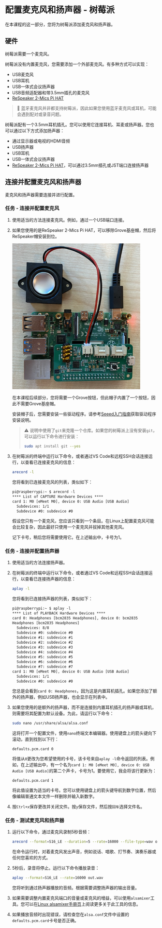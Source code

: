 <!--
CO_OP_TRANSLATOR_METADATA:
{
  "original_hash": "7e45d884493c5222348b43fbc4481b6a",
  "translation_date": "2025-08-25T00:30:10+00:00",
  "source_file": "6-consumer/lessons/1-speech-recognition/pi-microphone.md",
  "language_code": "zh"
}
-->
# 配置麦克风和扬声器 - 树莓派

在本课程的这一部分，您将为树莓派添加麦克风和扬声器。

## 硬件

树莓派需要一个麦克风。

树莓派没有内置麦克风，您需要添加一个外部麦克风。有多种方式可以实现：

* USB麦克风
* USB耳机
* USB一体式会议扬声器
* USB音频适配器和带3.5mm插孔的麦克风
* [ReSpeaker 2-Mics Pi HAT](https://www.seeedstudio.com/ReSpeaker-2-Mics-Pi-HAT.html)

> 💁 蓝牙麦克风并非都支持树莓派，因此如果您使用蓝牙麦克风或耳机，可能会遇到配对或录音问题。

树莓派配有一个3.5mm耳机插孔。您可以使用它连接耳机、耳麦或扬声器。您也可以通过以下方式添加扬声器：

* 通过显示器或电视的HDMI音频
* USB扬声器
* USB耳机
* USB一体式会议扬声器
* [ReSpeaker 2-Mics Pi HAT](https://www.seeedstudio.com/ReSpeaker-2-Mics-Pi-HAT.html)，可以通过3.5mm插孔或JST端口连接扬声器

## 连接并配置麦克风和扬声器

麦克风和扬声器需要连接并进行配置。

### 任务 - 连接并配置麦克风

1. 使用适当的方法连接麦克风。例如，通过一个USB端口连接。

1. 如果您使用的是ReSpeaker 2-Mics Pi HAT，可以移除Grove基座帽，然后将ReSpeaker帽安装到位。

    ![带有ReSpeaker帽的树莓派](../../../../translated_images/pi-respeaker-hat.f00fabe7dd039a93e2e0aa0fc946c9af0c6a9eb17c32fa1ca097fb4e384f69f0.zh.png)

    在本课程后续部分，您将需要一个Grove按钮，但此帽子内置了一个按钮，因此不需要Grove基座帽。

    安装帽子后，您需要安装一些驱动程序。请参考[Seeed入门指南](https://wiki.seeedstudio.com/ReSpeaker_2_Mics_Pi_HAT_Raspberry/#getting-started)获取驱动程序安装说明。

    > ⚠️ 说明中使用了`git`来克隆一个仓库。如果您的树莓派上没有安装`git`，可以运行以下命令进行安装：
    >
    > ```sh
    > sudo apt install git --yes
    > ```

1. 在树莓派的终端中运行以下命令，或者通过VS Code和远程SSH会话连接运行，以查看已连接麦克风的信息：

    ```sh
    arecord -l
    ```

    您将看到已连接麦克风的列表，类似如下：

    ```text
    pi@raspberrypi:~ $ arecord -l
    **** List of CAPTURE Hardware Devices ****
    card 1: M0 [eMeet M0], device 0: USB Audio [USB Audio]
      Subdevices: 1/1
      Subdevice #0: subdevice #0
    ```

    假设您只有一个麦克风，您应该只看到一个条目。在Linux上配置麦克风可能会比较复杂，因此最好只使用一个麦克风并拔掉其他麦克风。

    记下卡号，稍后您将需要使用它。在上述输出中，卡号为1。

### 任务 - 连接并配置扬声器

1. 使用适当的方法连接扬声器。

1. 在树莓派的终端中运行以下命令，或者通过VS Code和远程SSH会话连接运行，以查看已连接扬声器的信息：

    ```sh
    aplay -l
    ```

    您将看到已连接扬声器的列表，类似如下：

    ```text
    pi@raspberrypi:~ $ aplay -l
    **** List of PLAYBACK Hardware Devices ****
    card 0: Headphones [bcm2835 Headphones], device 0: bcm2835 Headphones [bcm2835 Headphones]
      Subdevices: 8/8
      Subdevice #0: subdevice #0
      Subdevice #1: subdevice #1
      Subdevice #2: subdevice #2
      Subdevice #3: subdevice #3
      Subdevice #4: subdevice #4
      Subdevice #5: subdevice #5
      Subdevice #6: subdevice #6
      Subdevice #7: subdevice #7
    card 1: M0 [eMeet M0], device 0: USB Audio [USB Audio]
      Subdevices: 1/1
      Subdevice #0: subdevice #0
    ```

    您总是会看到`card 0: Headphones`，因为这是内置耳机插孔。如果您添加了额外的扬声器，例如USB扬声器，也会显示在列表中。

1. 如果您使用的是额外的扬声器，而不是连接到内置耳机插孔的扬声器或耳机，则需要将其配置为默认设备。为此，请运行以下命令：

    ```sh
    sudo nano /usr/share/alsa/alsa.conf
    ```

    这将打开一个配置文件，使用`nano`终端文本编辑器。使用键盘上的箭头键向下滚动，直到找到以下行：

    ```text
    defaults.pcm.card 0
    ```

    将值从`0`更改为您希望使用的卡号，该卡号来自`aplay -l`命令返回的列表。例如，在上述输出中，有一个名为`card 1: M0 [eMeet M0], device 0: USB Audio [USB Audio]`的第二个声卡，卡号为1。要使用它，我会将该行更新为：

    ```text
    defaults.pcm.card 1
    ```

    将此值设置为适当的卡号。您可以使用键盘上的箭头键导航到数字位置，然后像编辑普通文本文件一样删除并输入新数字。

1. 按`Ctrl+x`保存更改并关闭文件。按`y`保存文件，然后按`回车`选择文件名。

### 任务 - 测试麦克风和扬声器

1. 运行以下命令，通过麦克风录制5秒音频：

    ```sh
    arecord --format=S16_LE --duration=5 --rate=16000 --file-type=wav out.wav
    ```

    在命令运行时，对着麦克风发出声音，例如说话、唱歌、打节奏、演奏乐器或任何您喜欢的方式。

1. 5秒后，录音将停止。运行以下命令播放录音：

    ```sh
    aplay --format=S16_LE --rate=16000 out.wav
    ```

    您将听到通过扬声器播放的音频。根据需要调整扬声器的输出音量。

1. 如果需要调整内置麦克风端口的音量或麦克风的增益，可以使用`alsamixer`工具。您可以在[Linux alsamixer手册页](https://linux.die.net/man/1/alsamixer)上阅读更多关于此工具的信息。

1. 如果播放音频时出现错误，请检查您在`alsa.conf`文件中设置的`defaults.pcm.card`卡号是否正确。
